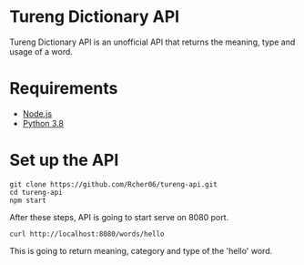 # Tureng Dictionary API

Tureng Dictionary API is an unofficial API that returns the meaning, type and usage of a word.

# Requirements
+ [Node.js](https://nodejs.org/)
+ [Python 3.8](www.python.org)

# Set up the API
    git clone https://github.com/Rcher06/tureng-api.git
    cd tureng-api
    npm start
After these steps, API is going to start serve on 8080 port.
    
    curl http://localhost:8080/words/hello
    
This is going to return meaning, category and type of the 'hello' word.
